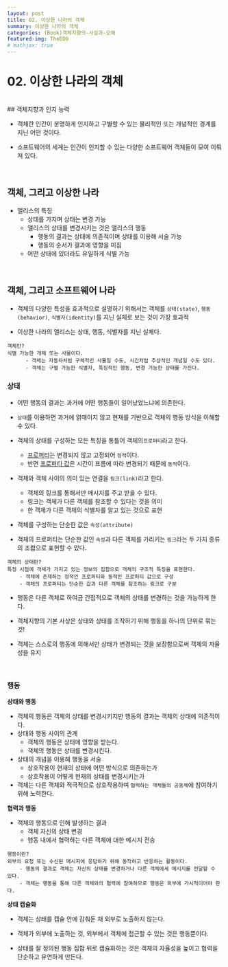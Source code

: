 ```yaml
---
layout: post
title: 02. 이상한 나라의 객체
summary: 이상한 나라의 객체
categories: (Book)객체지향의-사실과-오해
featured-img: TheEOO
# mathjax: true
---
```




# 02. 이상한 나라의 객체
<br>
## 객체지향과 인지 능력

- 객체란 인간이 분명하게 인지하고 구별할 수 있는 물리적인 또는 개념적인 경계를 지닌 어떤 것이다.

- 소프트웨어의 세계는 인간이 인지할 수 있는 다양한 소프트웨어 객체들이 모여 이뤄져 있다.

<br>

## 객체, 그리고 이상한 나라

- 앨리스의 특징
  - 상태를 가지며 상태는 변경 가능
  - 앨리스의 상태를 변경시키는 것은 앨리스의 행동
    - 행동의 결과는 상태에 의존적이며 상태를 이용해 서술 가능
    - 행동의 순서가 결과에 영향을 미침
  - 어떤 상태에 있더라도 유일하게 식별 가능

<br>

## 객체, 그리고 소프트웨어 나라

- 객체의 다양한 특성을 효과적으로 설명하기 위해서는 객체를 `상태(state)`, `행동(behavior)`, `식별자(identity)`를 지닌 실체로 보는 것이 가장 효과적

- 이상한 나라의 앨리스는 상태, 행동, 식별자를 지닌 실체다.

```
객체란?
식별 가능한 개체 또는 사물이다.
      - 객체는 자동차처럼 구체적인 사물일 수도, 시간처럼 추상적인 개념일 수도 있다.
      - 객체는 구별 가능한 식별자, 특징적인 행동, 변경 가능한 상태를 가진다.
```

### 상태

- 어떤 행동의 결과는 과거에 어떤 행동들이 일어났었느냐에 의존한다.

- `상태`를 이용하면 과거에 얽매이지 않고 현재를 기반으로 객체의 행동 방식을 이해할 수 있다.

- 객체의 상태를 구성하는 모든 특징을 통틀어 객체의`프로퍼티`라고 한다.
  - <u>프로퍼티</u>는 변경되지 않고 고정되어 `정적`이다.
  - 반면 <u>프로퍼티 값</u>은 시간이 프름에 따라 변경되기 때문에 `동적`이다.

- 객체와 객체 사이의 의미 있는 연결을 `링크(link)`라고 한다.
  - 객체의 링크를 통해서만 메시지를 주고 받을 수 있다.
  - 링크는 객체가 다른 객체를 참조할 수 있다는 것을 의미
  - 한 객체가 다른 객체의 식별자를 알고 있는 것으로 표현

- 객체를 구성하는 단순한 값은 `속성(attribute)`

- 객체의 프로퍼티는 단순한 값인 `속성`과 다른 객체를 가리키는 `링크`라는 두 가지 종류의 조합으로 표현할 수 있다.

```
객체의 상태란?
특정 시점에 객체가 가지고 있는 정보의 집합으로 객체의 구조적 특징을 표현한다.
	- 객체에 존재하는 정적인 프로퍼티와 동적인 프로퍼티 값으로 구성
	- 객체의 프로퍼티는 단순한 값과 다른 객체를 참조하는 링크로 구분
```

- 행동은 다른 객체로 하여금 간접적으로 객체의 상태를 변경하는 것을 가능하게 한다.

- 객체지향의 기본 사상은 상태와 상태를 조작하기 위해 행동을 하나의 단위로 묶는 것!

- 객체는 스스로의 행동에 의해서만 상태가 변경되는 것을 보장함으로써 객체의 자율성을 유지

<br>

### 행동

**상태와 행동**

- 객체의 행동은 객체의 상태를 변경시키지만 행동의 결과는 객체의 상태에 의존적이다.
- 상태와 행동 사이의 관계
  - 객체의 행동은 상태에 영향을 받는다.
  - 객체의 행동은 상태를 변경시킨다.
- 상태의 개념을 이용해 행동을 서술
  - 상호작용이 현재의 상태에 어떤 방식으로 의존하는가
  - 상호작용이 어떻게 현재의 상태를 변경시키는가
- 객체는 다른 객체와 적극적으로 상호작용하며 `협력하는 객체들의 공동체`에 참여하기 위해 노력한다.

**협력과 행동**

- 객체의 행동으로 인해 발생하는 결과
  - 객체 자신의 상태 변경
  - 행동 내에서 협력하는 다른 객체에 대한 메시지 전송

```
행동이란?
외부의 요청 또는 수신된 메시지에 응답하기 위해 동작하고 반응하는 활동이다.
	- 행동의 결과로 객체는 자신의 상태를 변경하거나 다른 객체에세 메시지를 전달할 수 있다.
	- 객체는 행동을 통해 다른 객체와의 협력에 참여하므로 행동은 외부에 가시적이어야 한다.
```

**상태 캡슐화**

- 객체는 상태를 캡슐 안에 감춰둔 채 외부로 노출하지 않는다.

- 객체가 외부에 노출하는 것, 외부에서 객체에 접근할 수 있는 것은 행동뿐이다.

- 상태를 잘 정의된 행동 집합 뒤로 캡슐화하는 것은 객체의 자율성을 높이고 협력을 단순하고 유연하게 만든다.